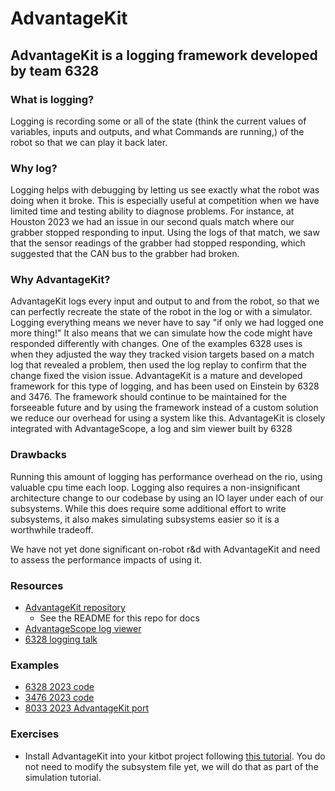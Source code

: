 # AdvantageKit

## AdvantageKit is a logging framework developed by team 6328

### What is logging?

Logging is recording some or all of the state (think the current values of variables, inputs and outputs, and what Commands are running,) of the robot so that we can play it back later.

### Why log?

Logging helps with debugging by letting us see exactly what the robot was doing when it broke.
This is especially useful at competition when we have limited time and testing ability to diagnose problems.
For instance, at Houston 2023 we had an issue in our second quals match where our grabber stopped responding to input.
Using the logs of that match, we saw that the sensor readings of the grabber had stopped responding, which suggested that the CAN bus to the grabber had broken.

### Why AdvantageKit?

AdvantageKit logs every input and output to and from the robot, so that we can perfectly recreate the state of the robot in the log or with a simulator.
Logging everything means we never have to say "if only we had logged one more thing!" It also means that we can simulate how the code might have responded differently with changes.
One of the examples 6328 uses is when they adjusted the way they tracked vision targets based on a match log that revealed a problem, then used the log replay to confirm that the change fixed the vision issue.
AdvantageKit is a mature and developed framework for this type of logging, and has been used on Einstein by 6328 and 3476.
The framework should continue to be maintained for the forseeable future and by using the framework instead of a custom solution we reduce our overhead for using a system like this.
AdvantageKit is closely integrated with AdvantageScope, a log and sim viewer built by 6328

### Drawbacks

Running this amount of logging has performance overhead on the rio, using valuable cpu time each loop.
Logging also requires a non-insignificant architecture change to our codebase by using an IO layer under each of our subsystems.
While this does require some additional effort to write subsystems, it also makes simulating subsystems easier so it is a worthwhile tradeoff.

We have not yet done significant on-robot r&d with AdvantageKit and need to assess the performance impacts of using it.

### Resources

- [AdvantageKit repository](https://github.com/Mechanical-Advantage/AdvantageKit)
  - See the README for this repo for docs
- [AdvantageScope log viewer](https://github.com/Mechanical-Advantage/AdvantageScope)
- [6328 logging talk](https://youtu.be/mmNJjKJG8mw)

### Examples

- [6328 2023 code](https://github.com/Mechanical-Advantage/RobotCode2023)
- [3476 2023 code](https://github.com/FRC3476/FRC-2023)
- [8033 2023 AdvantageKit port](https://github.com/HighlanderRobotics/Charged-Up/tree/advantagekit)

### Exercises

- Install AdvantageKit into your kitbot project following [this tutorial](https://github.com/Mechanical-Advantage/AdvantageKit/blob/45d8067b336c7693e63ee01cdeff0e5ddf50b92d/docs/INSTALLATION.md).
You do not need to modify the subsystem file yet, we will do that as part of the simulation tutorial.
